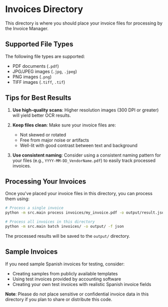 # Invoices Directory

This directory is where you should place your invoice files for processing by the Invoice Manager.

## Supported File Types

The following file types are supported:
- PDF documents (`.pdf`)
- JPG/JPEG images (`.jpg`, `.jpeg`)
- PNG images (`.png`)
- TIFF images (`.tiff`, `.tif`)

## Tips for Best Results

1. **Use high-quality scans**: Higher resolution images (300 DPI or greater) will yield better OCR results.

2. **Keep files clean**: Make sure your invoice files are:
   - Not skewed or rotated
   - Free from major noise or artifacts
   - Well-lit with good contrast between text and background

3. **Use consistent naming**: Consider using a consistent naming pattern for your files (e.g., `YYYY-MM-DD_VendorName.pdf`) to easily track processed invoices.

## Processing Your Invoices

Once you've placed your invoice files in this directory, you can process them using:

```bash
# Process a single invoice
python -m src.main process invoices/my_invoice.pdf -o output/result.json

# Process all invoices in this directory
python -m src.main batch invoices/ -o output/ -f json
```

The processed results will be saved to the `output/` directory.

## Sample Invoices

If you need sample Spanish invoices for testing, consider:
- Creating samples from publicly available templates
- Using test invoices provided by accounting software
- Creating your own test invoices with realistic Spanish invoice fields

**Note**: Please do not place sensitive or confidential invoice data in this directory if you plan to share or distribute this code. 